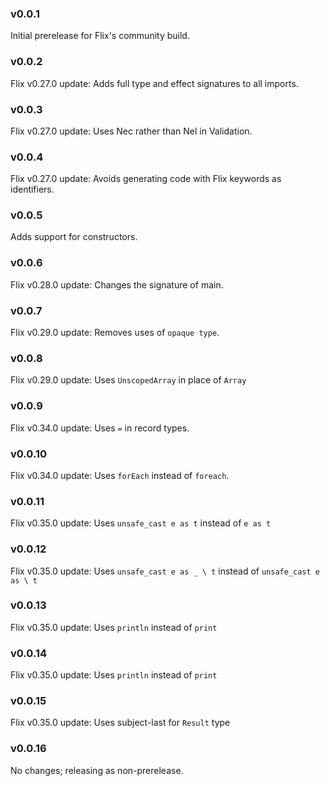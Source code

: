 ### v0.0.1
   Initial prerelease for Flix's community build.

### v0.0.2
   Flix v0.27.0 update: Adds full type and effect signatures to all imports.

### v0.0.3
   Flix v0.27.0 update: Uses Nec rather than Nel in Validation.

### v0.0.4
   Flix v0.27.0 update: Avoids generating code with Flix keywords as identifiers.

### v0.0.5
   Adds support for constructors.

### v0.0.6
   Flix v0.28.0 update: Changes the signature of main.

### v0.0.7
   Flix v0.29.0 update: Removes uses of `opaque type`.

### v0.0.8
   Flix v0.29.0 update: Uses `UnscopedArray` in place of `Array`

### v0.0.9
   Flix v0.34.0 update: Uses `=` in record types.

### v0.0.10
   Flix v0.34.0 update: Uses `forEach` instead of `foreach`.

### v0.0.11
   Flix v0.35.0 update: Uses `unsafe_cast e as t` instead of `e as t`

### v0.0.12
   Flix v0.35.0 update: Uses `unsafe_cast e as _ \ t` instead of `unsafe_cast e as \ t`

### v0.0.13
   Flix v0.35.0 update: Uses `println` instead of `print`

### v0.0.14
   Flix v0.35.0 update: Uses `println` instead of `print`

### v0.0.15
   Flix v0.35.0 update: Uses subject-last for `Result` type

### v0.0.16
   No changes; releasing as non-prerelease.
